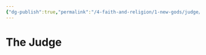 ```yaml
---
{"dg-publish":true,"permalink":"/4-faith-and-religion/1-new-gods/judge/","dgPassFrontmatter":true}
---
```


# The Judge